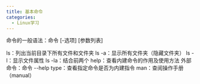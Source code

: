 ```yaml
---
title: 基本命令
categories:
  - Linux学习
---
```

命令的一般语法：命令 [-选项] [参数列表]

ls：列出当前目录下所有文件和文件夹
	ls -a：显示所有文件夹（隐藏文件夹）
	ls -l：显示文件属性
	ls -la：结合前两个
help：查看内建命令的作用及使用方法
			外部命令：命令 --help
type：查看指定命令是否为内建指令
man：查阅操作手册（manual）
